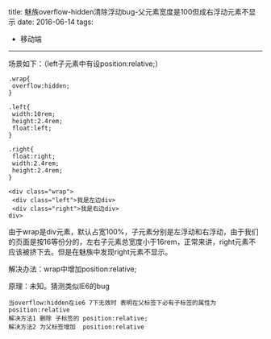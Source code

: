 title: 魅族overflow-hidden清除浮动bug-父元素宽度是100但成右浮动元素不显示
date: 2016-06-14
tags: 
  - 移动端
---


场景如下：（left子元素中有设position:relative;）

```
.wrap{  
 overflow:hidden;  
}  
  
.left{  
 width:10rem;  
 height:2.4rem;  
 float:left;  
}  
  
.right{  
 float:right;  
 width:2.4rem;  
 height:2.4rem;  
}  

```

```
<div class="wrap">  
 <div class="left">我是左边div>  
 <div class="right">我是右边div>  
div>  

```

由于wrap是div元素，默认占宽100%，子元素分别是左浮动和右浮动，由于我们的页面是按16等份分的，左右子元素总宽度小于16rem，正常来讲，right元素不应该被挤下去。但是在魅族中发现right元素不显示。

解决办法：wrap中增加position:relative;

原理：未知。猜测类似IE6的bug

```
当overflow:hidden在ie6 7下无效时 表明在父标签下必有子标签的属性为position:relative   
解决方法1 删除 子标签的 position:relative;  
解决方法2 为父标签增加  position:relative  

```


